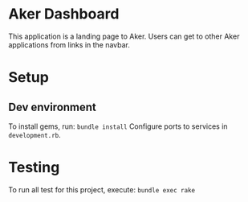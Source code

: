 # Aker Dashboard

This application is a landing page to Aker.
Users can get to other Aker applications from links in the navbar.

# Setup

## Dev environment
To install gems, run:
`bundle install`
Configure ports to services in `development.rb`.

# Testing
To run all test for this project, execute:
`bundle exec rake`

